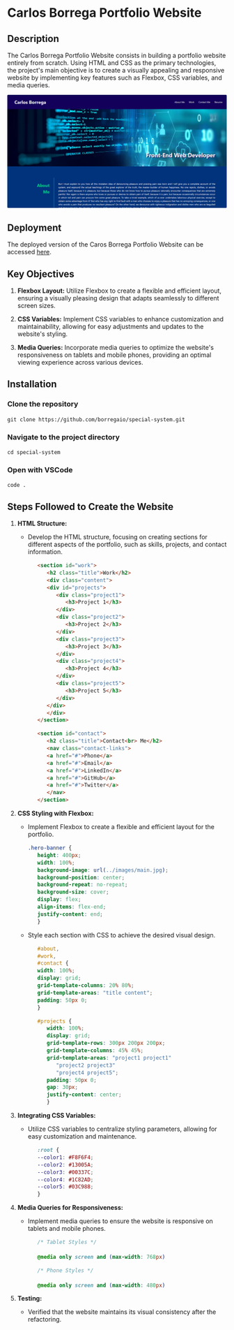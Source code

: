 # Carlos Borrega Portfolio Website

## Description 

The Carlos Borrega Portfolio Website consists in building a portfolio website entirely from scratch. Using HTML and CSS as the primary technologies, the project's main objective is to create a visually appealing and responsive website by implementing key features such as Flexbox, CSS variables, and media queries.

![Screenshot](./images/portfolio.png)


## Deployment

The deployed version of the Caros Borrega Portfolio Website can be accessed [here](https://borregaio.github.io/special-system/).


## Key Objectives

1. **Flexbox Layout:** Utilize Flexbox to create a flexible and efficient layout, ensuring a visually pleasing design that adapts seamlessly to different screen sizes.

2. **CSS Variables:** Implement CSS variables to enhance customization and maintainability, allowing for easy adjustments and updates to the website's styling.

3. **Media Queries:** Incorporate media queries to optimize the website's responsiveness on tablets and mobile phones, providing an optimal viewing experience across various devices.


## Installation

### Clone the repository
```console
git clone https://github.com/borregaio/special-system.git
```

### Navigate to the project directory
```console
cd special-system
```

### Open with VSCode
```console
code .
```

## Steps Followed to Create the Website

1. **HTML Structure:**
   - Develop the HTML structure, focusing on creating sections for different aspects of the portfolio, such as skills, projects, and contact information.
   
      ```html
         <section id="work">
            <h2 class="title">Work</h2>
            <div class="content">
            <div id="projects">
               <div class="project1">
                  <h3>Project 1</h3>
               </div>
               <div class="project2">
                  <h3>Project 2</h3>
               </div>
               <div class="project3">
                  <h3>Project 3</h3>
               </div>
               <div class="project4">
                  <h3>Project 4</h3>
               </div>
               <div class="project5">
                  <h3>Project 5</h3>
               </div>
            </div>
            </div>
         </section>
      ```
      ```html
         <section id="contact">
            <h2 class="title">Contact<br> Me</h2>
            <nav class="contact-links">
            <a href="#">Phone</a>
            <a href="#">Email</a>
            <a href="#">LinkedIn</a>
            <a href="#">GitHub</a>
            <a href="#">Twitter</a>
            </nav>
         </section>
      ```

2. **CSS Styling with Flexbox:**
   - Implement Flexbox to create a flexible and efficient layout for the portfolio.

      ```css
      .hero-banner {
         height: 400px;
         width: 100%;
         background-image: url(../images/main.jpg);
         background-position: center;
         background-repeat: no-repeat;
         background-size: cover;
         display: flex;
         align-items: flex-end;
         justify-content: end;
         }
      ```
   - Style each section with CSS to achieve the desired visual design.

      ```css
         #about,
         #work,
         #contact {
         width: 100%;
         display: grid;
         grid-template-columns: 20% 80%;
         grid-template-areas: "title content";
         padding: 50px 0;
         }
      ```
      ```css
         #projects {
            width: 100%;
            display: grid;
            grid-template-rows: 300px 200px 200px;
            grid-template-columns: 45% 45%;
            grid-template-areas: "project1 project1"
               "project2 project3"
               "project4 project5";
            padding: 50px 0;
            gap: 30px;
            justify-content: center;
            }
      ```

3. **Integrating CSS Variables:**
   - Utilize CSS variables to centralize styling parameters, allowing for easy customization and maintenance.

      ```css
         :root {
         --color1: #F8F6F4;
         --color2: #13005A;
         --color3: #00337C;
         --color4: #1C82AD;
         --color5: #03C988;
         }
      ```

4. **Media Queries for Responsiveness:**
   - Implement media queries to ensure the website is responsive on tablets and mobile phones.

      ```css
         /* Tablet Styles */

         @media only screen and (max-width: 768px)
      ```

      ```css
         /* Phone Styles */

         @media only screen and (max-width: 480px)
      ```

5. **Testing:**
   - Verified that the website maintains its visual consistency after the refactoring.